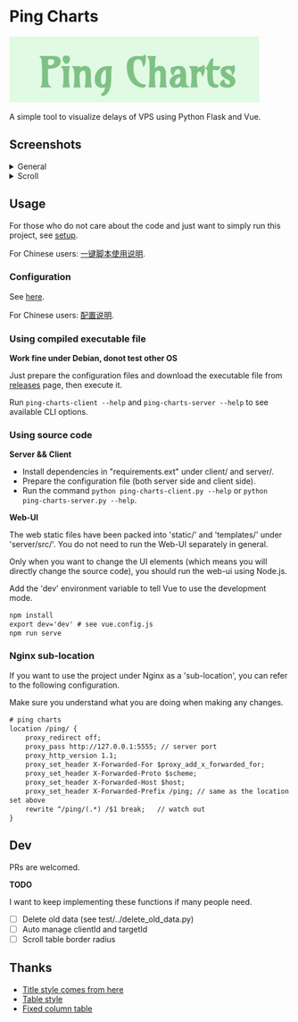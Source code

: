 # Ping Charts

![tittle](./img/tittle.png)

A simple tool to visualize delays of VPS using Python Flask and Vue.

## Screenshots

<details>
<summary>General</summary>
<img src='./img/general.png' />
</details>

<details>
<summary>Scroll</summary>
<img src='./img/scroll.png'/>
</details>

## Usage

For those who do not care about the code and just want to simply run this project, see [setup](./doc/setup.md).

For Chinese users: [一键脚本使用说明](./doc/setup-zh.md).

### Configuration

See [here](./doc/configuration.md).

For Chinese users: [配置说明](./doc/configuration-zh.md).

### Using compiled executable file

**Work fine under Debian, donot test other OS**

Just prepare the configuration files and download the executable file from [releases](https://github.com/ping-charts/ping-charts/releases) page, then execute it.

Run `ping-charts-client --help` and `ping-charts-server --help` to see available CLI options.

### Using source code

**Server && Client**

- Install dependencies in "requirements.ext" under client/ and server/.
- Prepare the configuration file (both server side and client side).
- Run the command `python ping-charts-client.py --help` or `python ping-charts-server.py --help`.

**Web-UI**

The web static files have been packed into 'static/' and 'templates/' under 'server/src/'. You do not need to run the Web-UI separately in general.

Only when you want to change the UI elements (which means you will directly change the source code), you should run the web-ui using Node.js.

Add the 'dev' environment variable to tell Vue to use the development mode.

```shell
npm install
export dev='dev' # see vue.config.js
npm run serve
```

### Nginx sub-location

If you want to use the project under Nginx as a 'sub-location', you can refer to the following configuration.

Make sure you understand what you are doing when making any changes.

```
# ping charts
location /ping/ {
    proxy_redirect off;
    proxy_pass http://127.0.0.1:5555; // server port
    proxy_http_version 1.1;
    proxy_set_header X-Forwarded-For $proxy_add_x_forwarded_for;
    proxy_set_header X-Forwarded-Proto $scheme;
    proxy_set_header X-Forwarded-Host $host;
    proxy_set_header X-Forwarded-Prefix /ping; // same as the location set above
    rewrite ^/ping/(.*) /$1 break;   // watch out
}
```

## Dev

PRs are welcomed.

**TODO**

I want to keep implementing these functions if many people need.

- [ ] Delete old data (see test/../delete_old_data.py)
- [ ] Auto manage clientId and targetId
- [ ] Scroll table border radius

## Thanks

- [Title style comes from here](https://codepen.io/jakestuts/pen/AEMqEM)
- [Table style](https://dcode.domenade.com/tutorials/how-to-style-html-tables-with-css)
- [Fixed column table](https://stackoverflow.com/questions/15811653/table-with-fixed-header-and-fixed-column-on-pure-css)
